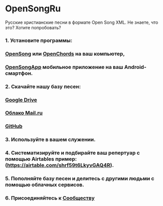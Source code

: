 # OpenSongRu
Русские христианские песни в формате Open Song XML.
Не знаете, что это? Хотите попробовать?
### 1. Установите программы:
### [OpenSong](https://sourceforge.net/projects/opensong/) или [OpenChords](https://sourceforge.net/projects/openchords/) на ваш компьютер, 
### [OpenSongApp](https://play.google.com/store/apps/details?id=com.garethevans.church.opensongtablet&hl=ru) мобильное приложение на ваш Android-смартфон.

### 2. Скачайте нашу базу песен:
### [Google Drive](https://drive.google.com/open?id=1K4NR7njvLmjtOn2Ljp7YpigRXDAG-Hb-)
### [Облако Mail.ru](https://cloud.mail.ru/public/BntW/H7FubED5D) 
### [GitHub](https://github.com/SergKnyz/OpenSong)
### 3. Используйте в вашем служении.
### 4. Систематизируйте и подбирайте ваш репертуар с помощью Airtables пример:(https://airtable.com/shrf59t6LkyvGAQ4R).
### 5. Пополняйте базу песен и делитесь с другими людьми с помощью облачных сервисов.
### 6. Присоединяйтесь к [Сообществу](https://vk.com/opensong)
